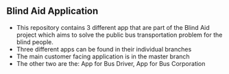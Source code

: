 ## Blind Aid Application
- This repository contains 3 different app that are part of the Blind Aid project which aims to solve the public bus transportation problem for the blind people. 
- Three different apps can be found in their individual branches
- The main customer facing application is in the master branch
- The other two are the: App for Bus Driver, App for Bus Corporation
